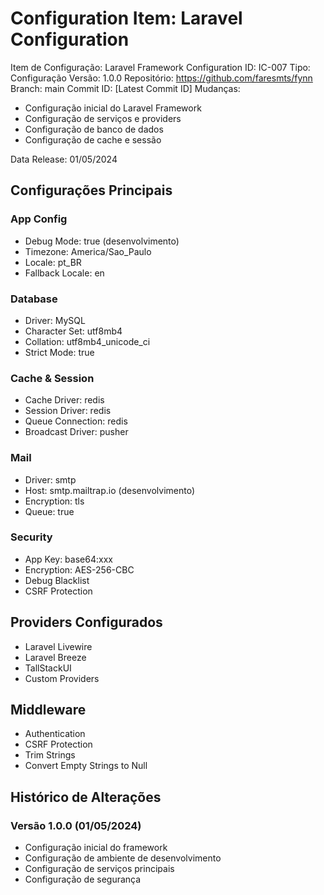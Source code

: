 # Configuration Item: Laravel Configuration

Item de Configuração: Laravel Framework Configuration
ID: IC-007
Tipo: Configuração
Versão: 1.0.0
Repositório: https://github.com/faresmts/fynn
Branch: main
Commit ID: [Latest Commit ID]
Mudanças: 
- Configuração inicial do Laravel Framework
- Configuração de serviços e providers
- Configuração de banco de dados
- Configuração de cache e sessão

Data Release: 01/05/2024

## Configurações Principais

### App Config
- Debug Mode: true (desenvolvimento)
- Timezone: America/Sao_Paulo
- Locale: pt_BR
- Fallback Locale: en

### Database
- Driver: MySQL
- Character Set: utf8mb4
- Collation: utf8mb4_unicode_ci
- Strict Mode: true

### Cache & Session
- Cache Driver: redis
- Session Driver: redis
- Queue Connection: redis
- Broadcast Driver: pusher

### Mail
- Driver: smtp
- Host: smtp.mailtrap.io (desenvolvimento)
- Encryption: tls
- Queue: true

### Security
- App Key: base64:xxx
- Encryption: AES-256-CBC
- Debug Blacklist
- CSRF Protection

## Providers Configurados
- Laravel Livewire
- Laravel Breeze
- TallStackUI
- Custom Providers

## Middleware
- Authentication
- CSRF Protection
- Trim Strings
- Convert Empty Strings to Null

## Histórico de Alterações

### Versão 1.0.0 (01/05/2024)
- Configuração inicial do framework
- Configuração de ambiente de desenvolvimento
- Configuração de serviços principais
- Configuração de segurança 